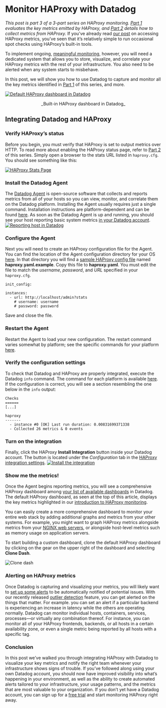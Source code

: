 # Monitor HAProxy with Datadog
_This post is part 3 of a 3-part series on HAProxy monitoring. [Part 1](http://www.datadoghq.com/blog/monitoring-haproxy-performance-metrics) evaluates the key metrics emitted by HAProxy, and [Part 2](http://www.datadoghq.com/blog/how-to-collect-haproxy-metrics) details how to collect metrics from HAProxy._ If you’ve already read [our post](http://www.datadoghq.com/blog/how-to-collect-haproxy-metrics) on accessing HAProxy metrics, you’ve seen that it’s relatively simple to run occasional spot checks using HAProxy’s built-in tools. 

To implement ongoing, [meaningful monitoring](https://www.datadoghq.com/blog/haproxy-monitoring/), however, you will need a dedicated system that allows you to store, visualize, and correlate your HAProxy metrics with the rest of your infrastructure. You also need to be alerted when any system starts to misbehave. 

In this post, we will show you how to use Datadog to capture and monitor all the key metrics identified in [Part 1](http://www.datadoghq.com/blog/monitoring-haproxy-performance-metrics) of this series, and more. 

[![Default HAProxy dashboard in Datadog](https://don08600y3gfm.cloudfront.net/ps3b/blog/images/2015-10-haproxy/default-screen2.png)](https://don08600y3gfm.cloudfront.net/ps3b/blog/images/2015-10-haproxy/default-screen2.png) 

<center>_Built-in HAProxy dashboard in Datadog_</center>

## Integrating Datadog and HAProxy

### Verify HAProxy’s status

Before you begin, you must verify that HAProxy is set to output metrics over HTTP. To read more about enabling the HAProxy status page, refer to [Part 2](http://www.datadoghq.com/blog/how-to-collect-haproxy-metrics#Stats) of this series. Simply open a browser to the stats URL listed in `haproxy.cfg`.  
You should see something like this:

 [![HAProxy Stats Page](https://don08600y3gfm.cloudfront.net/ps3b/blog/images/2015-10-haproxy/haproxy-stats-page.png)](https://don08600y3gfm.cloudfront.net/ps3b/blog/images/2015-10-haproxy/haproxy-stats-page.png)

### Install the Datadog Agent

The [Datadog Agent](https://github.com/DataDog/dd-agent) is open-source software that collects and reports metrics from all of your hosts so you can view, monitor, and correlate them on the Datadog platform. Installing the Agent usually requires just a single command. Installation instructions are platform-dependent and can be found [here](https://app.datadoghq.com/account/settings#agent). As soon as the Datadog Agent is up and running, you should see your host reporting basic system metrics [in your Datadog account](https://app.datadoghq.com/infrastructure). [![Reporting host in Datadog](https://don08600y3gfm.cloudfront.net/ps3b/blog/images/2015-10-haproxy/default-host.png)](https://don08600y3gfm.cloudfront.net/ps3b/blog/images/2015-10-haproxy/default-host.png)

### Configure the Agent

Next you will need to create an HAProxy configuration file for the Agent. You can find the location of the Agent configuration directory for your OS [here](http://docs.datadoghq.com/guides/basic_agent_usage/). In that directory you will find a [sample HAProxy config file](https://github.com/DataDog/dd-agent/blob/master/conf.d/haproxy.yaml.example) named **haproxy.yaml.example**. Copy this file to **haproxy.yaml**. You must edit the file to match the _username_, _password_, and _URL_ specified in your `haproxy.cfg`.

    init_config:

    instances:
      - url: http://localhost/admin?stats
        # username: username
        # password: password

Save and close the file.

### Restart the Agent

Restart the Agent to load your new configuration. The restart command varies somewhat by platform; see the specific commands for your platform [here](http://docs.datadoghq.com/guides/basic_agent_usage/).

### Verify the configuration settings

To check that Datadog and HAProxy are properly integrated, execute the Datadog `info` command. The command for each platform is available [here](http://docs.datadoghq.com/guides/basic_agent_usage/). If the configuration is correct, you will see a section resembling the one below in the `info` output:

    Checks
    ======
    [...]

    haproxy
    -------
      - instance #0 [OK] Last run duration: 0.00831699371338
      - Collected 26 metrics & 0 events

### Turn on the integration

Finally, click the HAProxy **Install Integration** button inside your Datadog account. The button is located under the _Configuration_ tab in the [HAProxy integration settings](https://app.datadoghq.com/account/settings#integrations/haproxy). [![Install the integration](https://don08600y3gfm.cloudfront.net/ps3b/blog/images/2015-10-haproxy/install-integration.png)](https://don08600y3gfm.cloudfront.net/ps3b/blog/images/2015-10-haproxy/install-integration.png)

### Show me the metrics!

Once the Agent begins reporting metrics, you will see a comprehensive HAProxy dashboard among [your list of available dashboards](https://app.datadoghq.com/dash/list) in Datadog. The default HAProxy dashboard, as seen at the top of this article, displays the key metrics highlighted in our [introduction to HAProxy monitoring](http://www.datadoghq.com/blog/monitoring-haproxy-performance-metrics).

You can easily create a more comprehensive dashboard to monitor your entire web stack by adding additional graphs and metrics from your other systems. For example, you might want to graph HAProxy metrics alongside metrics from your [NGINX web servers](https://www.datadoghq.com/blog/how-to-monitor-nginx-with-datadog/), or alongside host-level metrics such as memory usage on application servers.

To start building a custom dashboard, clone the default HAProxy dashboard by clicking on the gear on the upper right of the dashboard and selecting **Clone Dash**. 

![Clone dash](https://don08600y3gfm.cloudfront.net/ps3b/blog/images/2015-10-haproxy/clone-dash.png)

### Alerting on HAProxy metrics

Once Datadog is capturing and visualizing your metrics, you will likely want to [set up some alerts](http://docs.datadoghq.com/guides/monitoring/) to be automatically notified of potential issues. With our recently released [outlier detection](https://www.datadoghq.com/blog/introducing-outlier-detection-in-datadog/) feature, you can get alerted on the things that matter. For example. you can set an alert if a particular backend is experiencing an increase in latency while the others are operating normally. Datadog can monitor individual hosts, containers, services, processes—or virtually any combination thereof. For instance, you can monitor all of your HAProxy frontends, backends, or all hosts in a certain availability zone, or even a single metric being reported by all hosts with a specific tag.

### Conclusion

In this post we’ve walked you through integrating HAProxy with Datadog to visualize your key metrics and notify the right team whenever your infrastructure shows signs of trouble. If you’ve followed along using your own Datadog account, you should now have improved visibility into what’s happening in your environment, as well as the ability to create automated alerts tailored to your infrastructure, your usage patterns, and the metrics that are most valuable to your organization. If you don’t yet have a Datadog account, you can sign up for a [free trial](https://app.datadoghq.com/signup) and start monitoring HAProxy right away.